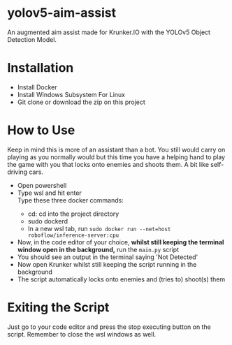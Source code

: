 # yolov5-aim-assist
An augmented aim assist made for Krunker.IO with the YOLOv5 Object Detection Model.

<h1>Installation</h1>
<ul>
  <li>Install Docker</li>
  <li>Install Windows Subsystem For Linux</li>
  <li>Git clone or download the zip on this project</li>
</ul>

<h1>How to Use</h1>
Keep in mind this is more of an assistant than a bot. You still would carry on playing as you normally would but this time you have a helping hand to play the game with you that locks onto enemies and shoots them. A bit like self-driving cars.
<ul>
  <li>Open powershell</li>
  <li>Type wsl and hit enter</li>
Type these three docker commands:
  <ul>
    <li>cd: cd into the project directory</li>
    <li>sudo dockerd</li>
    <li>In a new wsl tab, run <code>sudo docker run --net=host roboflow/inference-server:cpu</code></li>
  </ul>
  <li>Now, in the code editor of your choice, <strong>whilst still keeping the terminal window open in the background,</strong> run the <code>main.py</code> script</li>
  <li>You should see an output in the terminal saying 'Not Detected'</li>
  <li>Now open Krunker whilst still keeping the script running in the background</li>
  <li>The script automatically locks onto enemies and (tries to) shoot(s) them</li>
</ul>

<h1>Exiting the Script</h1>
Just go to your code editor and press the stop executing button on the script. Remember to close the wsl windows as well.
